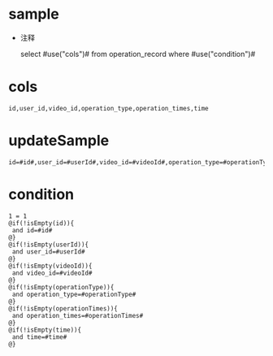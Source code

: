 sample
===
* 注释

	select #use("cols")# from operation_record  where  #use("condition")#

cols
===
	id,user_id,video_id,operation_type,operation_times,time

updateSample
===
	
	id=#id#,user_id=#userId#,video_id=#videoId#,operation_type=#operationType#,operation_times=#operationTimes#,time=#time#

condition
===

	1 = 1  
	@if(!isEmpty(id)){
	 and id=#id#
	@}
	@if(!isEmpty(userId)){
	 and user_id=#userId#
	@}
	@if(!isEmpty(videoId)){
	 and video_id=#videoId#
	@}
	@if(!isEmpty(operationType)){
	 and operation_type=#operationType#
	@}
	@if(!isEmpty(operationTimes)){
	 and operation_times=#operationTimes#
	@}
	@if(!isEmpty(time)){
	 and time=#time#
	@}
	
	